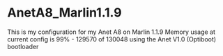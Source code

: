 # AnetA8_Marlin1.1.9
This is my configuration for my Anet A8 on Marlin 1.1.9
Memory usage at current config is 99% - 129570 of 130048 using the Anet V1.0 (Optiboot) bootloader

